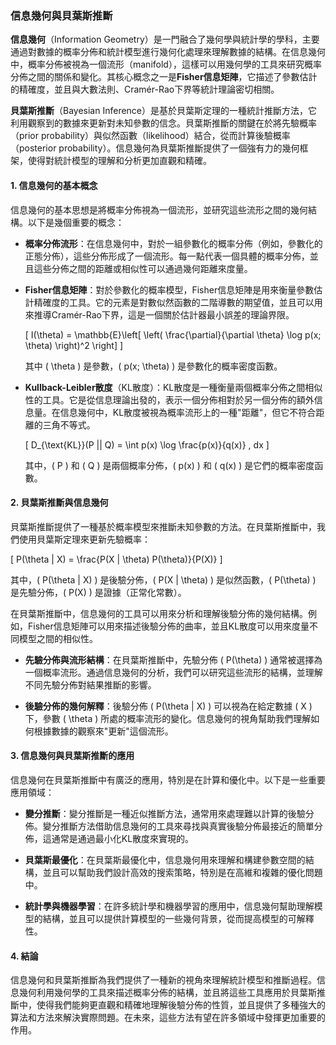 ### 信息幾何與貝葉斯推斷

**信息幾何**（Information Geometry）是一門融合了幾何學與統計學的學科，主要通過對數據的概率分佈和統計模型進行幾何化處理來理解數據的結構。在信息幾何中，概率分佈被視為一個流形（manifold），這樣可以用幾何學的工具來研究概率分佈之間的關係和變化。其核心概念之一是**Fisher信息矩陣**，它描述了參數估計的精確度，並且與大數法則、Cramér-Rao下界等統計理論密切相關。

**貝葉斯推斷**（Bayesian Inference）是基於貝葉斯定理的一種統計推斷方法，它利用觀察到的數據來更新對未知參數的信念。貝葉斯推斷的關鍵在於將先驗概率（prior probability）與似然函數（likelihood）結合，從而計算後驗概率（posterior probability）。信息幾何為貝葉斯推斷提供了一個強有力的幾何框架，使得對統計模型的理解和分析更加直觀和精確。

#### 1. 信息幾何的基本概念

信息幾何的基本思想是將概率分佈視為一個流形，並研究這些流形之間的幾何結構。以下是幾個重要的概念：

- **概率分佈流形**：在信息幾何中，對於一組參數化的概率分佈（例如，參數化的正態分佈），這些分佈形成了一個流形。每一點代表一個具體的概率分佈，並且這些分佈之間的距離或相似性可以通過幾何距離來度量。
  
- **Fisher信息矩陣**：對於參數化的概率模型，Fisher信息矩陣是用來衡量參數估計精確度的工具。它的元素是對數似然函數的二階導數的期望值，並且可以用來推導Cramér-Rao下界，這是一個關於估計器最小誤差的理論界限。

  \[
  I(\theta) = \mathbb{E}\left[ \left( \frac{\partial}{\partial \theta} \log p(x; \theta) \right)^2 \right]
  \]

  其中 \( \theta \) 是參數，\( p(x; \theta) \) 是參數化的概率密度函數。

- **Kullback-Leibler散度**（KL散度）：KL散度是一種衡量兩個概率分佈之間相似性的工具。它是從信息理論出發的，表示一個分佈相對於另一個分佈的額外信息量。在信息幾何中，KL散度被視為概率流形上的一種"距離"，但它不符合距離的三角不等式。

  \[
  D_{\text{KL}}(P || Q) = \int p(x) \log \frac{p(x)}{q(x)} \, dx
  \]

  其中，\( P \) 和 \( Q \) 是兩個概率分佈，\( p(x) \) 和 \( q(x) \) 是它們的概率密度函數。

#### 2. 貝葉斯推斷與信息幾何

貝葉斯推斷提供了一種基於概率模型來推斷未知參數的方法。在貝葉斯推斷中，我們使用貝葉斯定理來更新先驗概率：

\[
P(\theta | X) = \frac{P(X | \theta) P(\theta)}{P(X)}
\]

其中，\( P(\theta | X) \) 是後驗分佈，\( P(X | \theta) \) 是似然函數，\( P(\theta) \) 是先驗分佈，\( P(X) \) 是證據（正常化常數）。

在貝葉斯推斷中，信息幾何的工具可以用來分析和理解後驗分佈的幾何結構。例如，Fisher信息矩陣可以用來描述後驗分佈的曲率，並且KL散度可以用來度量不同模型之間的相似性。

- **先驗分佈與流形結構**：在貝葉斯推斷中，先驗分佈 \( P(\theta) \) 通常被選擇為一個概率流形。通過信息幾何的分析，我們可以研究這些流形的結構，並理解不同先驗分佈對結果推斷的影響。

- **後驗分佈的幾何解釋**：後驗分佈 \( P(\theta | X) \) 可以視為在給定數據 \( X \) 下，參數 \( \theta \) 所處的概率流形的變化。信息幾何的視角幫助我們理解如何根據數據的觀察來"更新"這個流形。

#### 3. 信息幾何與貝葉斯推斷的應用

信息幾何在貝葉斯推斷中有廣泛的應用，特別是在計算和優化中。以下是一些重要應用領域：

- **變分推斷**：變分推斷是一種近似推斷方法，通常用來處理難以計算的後驗分佈。變分推斷方法借助信息幾何的工具來尋找與真實後驗分佈最接近的簡單分佈，這通常是通過最小化KL散度來實現的。

- **貝葉斯最優化**：在貝葉斯最優化中，信息幾何用來理解和構建參數空間的結構，並且可以幫助我們設計高效的搜索策略，特別是在高維和複雜的優化問題中。

- **統計學與機器學習**：在許多統計學和機器學習的應用中，信息幾何幫助理解模型的結構，並且可以提供計算模型的一些幾何背景，從而提高模型的可解釋性。

#### 4. 結論

信息幾何和貝葉斯推斷為我們提供了一種新的視角來理解統計模型和推斷過程。信息幾何利用幾何學的工具來描述概率分佈的結構，並且將這些工具應用於貝葉斯推斷中，使得我們能夠更直觀和精確地理解後驗分佈的性質，並且提供了多種強大的算法和方法來解決實際問題。在未來，這些方法有望在許多領域中發揮更加重要的作用。